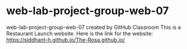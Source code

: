 # web-lab-project-group-web-07
web-lab-project-group-web-07 created by GitHub Classroom
This is a Restaurant Launch website.
Here is the link for the website:
https://siddhant-h.github.io/The-Rosa.github.io/
